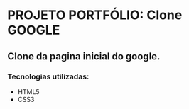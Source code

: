 # PROJETO PORTFÓLIO: Clone GOOGLE

## Clone da pagina inicial do google.

### Tecnologias utilizadas:
* HTML5
* CSS3